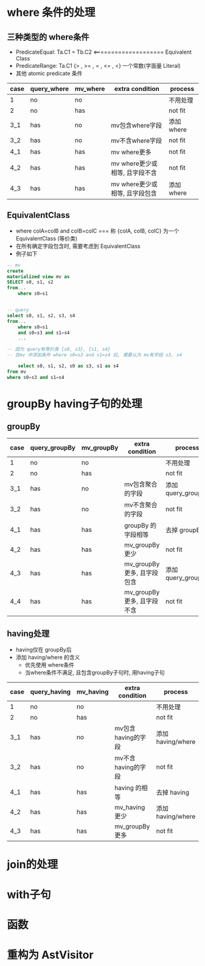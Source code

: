 # where 条件的处理

## 三种类型的 where条件

- PredicateEqual: Ta.C1 = Tb.C2 <==================== Equivalent Class
- PredicateRange: Ta.C1 {> , >= , = , <= , <} 一个常数(字面量 Literal)
- 其他 atomic predicate 条件

| case | query_where | mv_where | extra condition      | process  |
|------|-------------|----------|----------------------|----------|
| 1    | no          | no       |                      | 不用处理     |
| 2    | no          | has      |                      | not fit  |
| 3_1  | has         | no       | mv包含where字段          | 添加 where |
| 3_2  | has         | no       | mv不含where字段          | not fit  |
| 4_1  | has         | has      | mv where更多           | not fit  |
| 4_2  | has         | has      | mv where更少或相等, 且字段不含 | not fit  |
| 4_3  | has         | has      | mv where更少或相等, 且字段包含 | 添加 where |

## EquivalentClass

- where colA=colB and colB=colC === 称 {colA, colB, colC} 为一个 EquivalentClass (等价类)
- 在所有确定字段包含时, 需要考虑到 EquivalentClass
- 例子如下

```sql
-- mv
create
materialized view mv as
SELECT s0, s1, s2
from...
    where s0=s1


-- query
select s0, s1, s2, s3, s4
from...
    where s0=s1
    and s0=s3 and s1=s4
    ...

-- 因为 query有等价类 {s0, s3}, {s1, s4}
-- 在mv 中添加条件 where s0=s3 and s1=s4 后, 需要认为 mv有字段 s3, s4

    select s0, s1, s2, s0 as s3, s1 as s4
from mv
where s0=s3 and s1=s4
```

# groupBy having子句的处理

## groupBy

| case | query_groupBy | mv_groupBy | extra condition     | process          |
|------|---------------|------------|---------------------|------------------|
| 1    | no            | no         |                     | 不用处理             |
| 2    | no            | has        |                     | not fit          |
| 3_1  | has           | no         | mv包含聚合的字段           | 添加 query_groupBy |
| 3_2  | has           | no         | mv不含聚合的字段           | not fit          |
| 4_1  | has           | has        | groupBy 的字段相等       | 去掉 groupBy       |
| 4_2  | has           | has        | mv_groupBy更少        | not fit          |
| 4_3  | has           | has        | mv_groupBy更多, 且字段包含 | 添加 query_groupBy |
| 4_4  | has           | has        | mv_groupBy更多, 且字段不含 | not fit          |

## having处理

- having仅在 groupBy后
- 添加 having/where 的含义
    - 优先使用 where条件
    - 当where条件不满足, 且包含groupBy子句时, 用having子句

| case | query_having | mv_having | extra condition | process         |
|------|--------------|-----------|-----------------|-----------------|
| 1    | no           | no        |                 | 不用处理            |
| 2    | no           | has       |                 | not fit         |
| 3_1  | has          | no        | mv包含having的字段   | 添加 having/where |
| 3_2  | has          | no        | mv不含having的字段   | not fit         |
| 4_1  | has          | has       | having 的相等      | 去掉 having       |
| 4_2  | has          | has       | mv_having更少     | 添加 having/where |
| 4_3  | has          | has       | mv_groupBy更多    | not fit         |

# join的处理

# with子句

# 函数

# 重构为 AstVisitor

